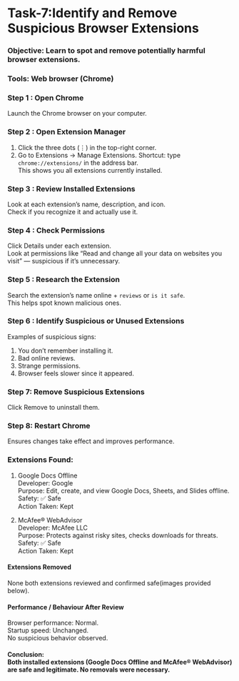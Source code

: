 # Task-7:Identify and Remove Suspicious Browser Extensions

### Objective:  Learn to spot and remove potentially harmful browser extensions.
### Tools: Web browser (Chrome)

### Step 1 : Open Chrome
Launch the Chrome browser on your computer.

### Step 2 : Open Extension Manager
1. Click the three dots (⋮) in the top-right corner.
2. Go to Extensions → Manage Extensions.
Shortcut: type `chrome://extensions/` in the address bar.<br>
This shows you all extensions currently installed.

### Step 3 : Review Installed Extensions
Look at each extension’s name, description, and icon.<br>
Check if you recognize it and actually use it.

### Step 4 : Check Permissions
Click Details under each extension. <br>
Look at permissions like “Read and change all your data on websites you visit” — suspicious if it’s unnecessary.

### Step 5 : Research the Extension
Search the extension’s name online + `reviews` or `is it safe`. <br>
This helps spot known malicious ones.

### Step 6 : Identify Suspicious or Unused Extensions
Examples of suspicious signs:
1. You don’t remember installing it.
2. Bad online reviews.
3. Strange permissions.
4. Browser feels slower since it appeared.
   
### Step 7: Remove Suspicious Extensions
Click Remove to uninstall them.

### Step 8: Restart Chrome
Ensures changes take effect and improves performance.<br>

### Extensions Found:
1. Google Docs Offline <br>
   Developer: Google    <br>
   Purpose: Edit, create, and view Google Docs, Sheets, and Slides offline. <br>
   Safety: ✅ Safe <br>
   Action Taken: Kept <br>

2. McAfee® WebAdvisor <br>
   Developer: McAfee LLC <br>
   Purpose: Protects against risky sites, checks downloads for threats.<br>
   Safety: ✅ Safe<br>
   Action Taken: Kept<br>
#### Extensions Removed
None both extensions reviewed and confirmed safe(images provided below).

#### Performance / Behaviour After Review
Browser performance: Normal.<br>
Startup speed: Unchanged.<br>
No suspicious behavior observed.<br>

#### Conclusion: <br> Both installed extensions (Google Docs Offline and McAfee® WebAdvisor) are safe and legitimate. No removals were necessary.
